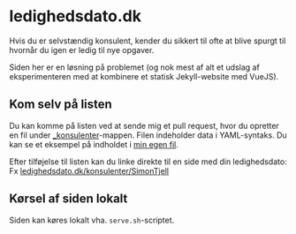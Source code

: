 # ledighedsdato.dk

Hvis du er selvstændig konsulent, kender du sikkert til ofte at blive spurgt til hvornår du igen er ledig til nye opgaver.

Siden her er en løsning på problemet (og nok mest af alt et udslag af eksperimenteren med at kombinere et statisk Jekyll-website med VueJS).

## Kom selv på listen

Du kan komme på listen ved at sende mig et pull request, hvor du opretter en fil under [_konsulenter](https://github.com/simontjell/ledighedsdato/tree/main/_konsulenter)-mappen. Filen indeholder data i YAML-syntaks. Du kan se et eksempel på indholdet i [min egen fil](https://github.com/simontjell/ledighedsdato/blob/main/_konsulenter/SimonTjell.md?plain=1).

Efter tilføjelse til listen kan du linke direkte til en side med din ledighedsdato:
Fx [ledighedsdato.dk/konsulenter/SimonTjell](https://ledighedsdato.dk/konsulenter/SimonTjell)

## Kørsel af siden lokalt

Siden kan køres lokalt vha. ```serve.sh```-scriptet.
